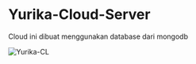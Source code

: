 # Yurika-Cloud-Server
Cloud ini dibuat menggunakan database dari mongodb

![Yurika-CL](https://opengraph.githubassets.com/fb8a0431a3993acc24edcbd6d5af1438d4edfb0bb1ab60d855081d57c65eb1f7/Yurika-Cloud-Server)